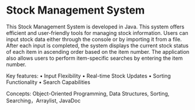# Stock Management System

This Stock Management System is developed in Java. This system offers efficient and user-friendly tools for managing stock information. Users can input stock data either through the console or by importing it from a file. After each input is completed, the system displays the current stock status of each item in ascending order based on the item number. The application also allows users to perform item-specific searches by entering the item number.

Key features: • Input Flexibility • Real-time Stock Updates • Sorting Functionality • Search Capabilities

Concepts: Object-Oriented Programming, Data Structures, Sorting, Searching，Arraylist, JavaDoc
